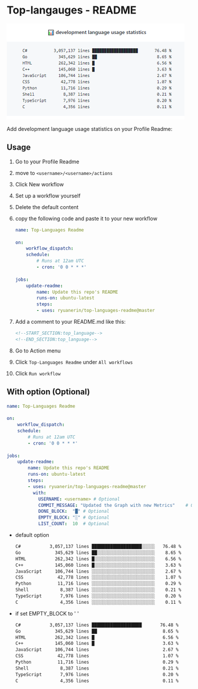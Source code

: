 # Top-langauges - README

![preview](README.png)

Add development language usage statistics on your Profile Readme:

## Usage

1. Go to your Profile Readme

1. move to `<username>/<username>/actions`

1. Click New workflow

1. Set up a workflow yourself

1. Delete the default content

1. copy the following code and paste it to your new workflow

    ```yml
    name: Top-Languages Readme

    on:
        workflow_dispatch:
        schedule:
            # Runs at 12am UTC
            - cron: '0 0 * * *'

    jobs:
        update-readme:
            name: Update this repo's README
            runs-on: ubuntu-latest
            steps:
            - uses: ryuanerin/top-languages-readme@master
    ```

1. Add a comment to your README.md like this:

    ```md
    <!--START_SECTION:top_language-->
    <!--END_SECTION:top_language-->
    ```

1. Go to Action menu

1. Click `Top-Languages Readme` under `All workflows`

1. Click `Run workflow`

## With option (Optional)

```yml
name: Top-Languages Readme

on:
    workflow_dispatch:
    schedule:
        # Runs at 12am UTC
        - cron: '0 0 * * *'

jobs:
    update-readme:
        name: Update this repo's README
        runs-on: ubuntu-latest
        steps:
        - uses: ryuanerin/top-languages-readme@master
          with:
            USERNAME: <username> # Optional
            COMMIT_MESSAGE: "Updated the Graph with new Metrics"    # Optional
            DONE_BLOCK:  "█" # Optional
            EMPTY_BLOCK: "░" # Optional
            LIST_COUNT:  10  # Optional
```

- default option
    ```txt
    C#           3,057,137 lines ███████████████████░░░░░   76.48 %
    Go             345,629 lines ██░░░░░░░░░░░░░░░░░░░░░░    8.65 %
    HTML           262,342 lines █░░░░░░░░░░░░░░░░░░░░░░░    6.56 %
    C++            145,060 lines █░░░░░░░░░░░░░░░░░░░░░░░    3.63 %
    JavaScript     106,744 lines ░░░░░░░░░░░░░░░░░░░░░░░░    2.67 %
    CSS             42,778 lines ░░░░░░░░░░░░░░░░░░░░░░░░    1.07 %
    Python          11,716 lines ░░░░░░░░░░░░░░░░░░░░░░░░    0.29 %
    Shell            8,387 lines ░░░░░░░░░░░░░░░░░░░░░░░░    0.21 %
    TypeScript       7,976 lines ░░░░░░░░░░░░░░░░░░░░░░░░    0.20 %
    C                4,356 lines ░░░░░░░░░░░░░░░░░░░░░░░░    0.11 %
    ```

- if set EMPTY_BLOCK to ' '

    ```txt
    C#           3,057,137 lines ███████████████████       76.48 %
    Go             345,629 lines ██                         8.65 %
    HTML           262,342 lines █                          6.56 %
    C++            145,060 lines █                          3.63 %
    JavaScript     106,744 lines                            2.67 %
    CSS             42,778 lines                            1.07 %
    Python          11,716 lines                            0.29 %
    Shell            8,387 lines                            0.21 %
    TypeScript       7,976 lines                            0.20 %
    C                4,356 lines                            0.11 %
    ```